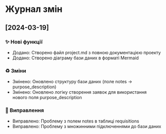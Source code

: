 # Журнал змін

## [2024-03-19]
### ✨ Нові функції
- Додано: Створено файл project.md з повною документацією проекту
- Додано: Створено діаграму бази даних в форматі Mermaid

### ♻️ Зміни
- Змінено: Оновлено структуру бази даних (поле notes -> purpose_description)
- Змінено: Оновлено логіку створення заявок для використання нового поля purpose_description

### 🐛 Виправлення
- Виправлено: Проблему з полем notes в таблиці requisitions
- Виправлено: Проблему з множинними підключеннями до бази даних 